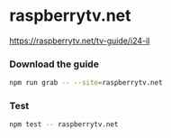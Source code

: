 # raspberrytv.net

https://raspberrytv.net/tv-guide/i24-il

### Download the guide

```sh
npm run grab -- --site=raspberrytv.net
```

### Test

```sh
npm test -- raspberrytv.net
```
